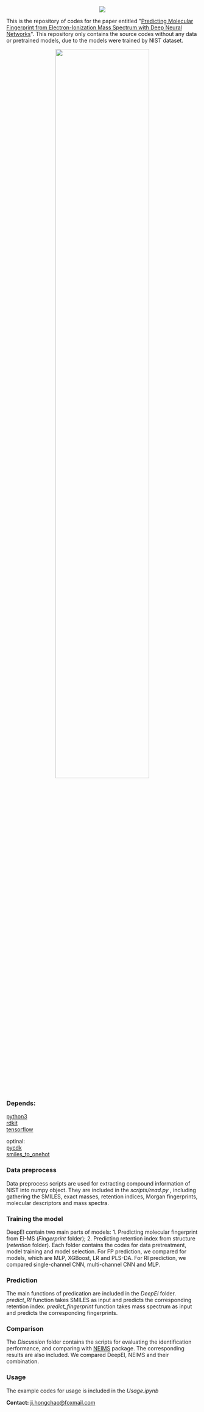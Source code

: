 <div align="center">
<img src="https://github.com/hcji/DeepEI/blob/master/logo.png">
</div>

This is the repository of codes for the paper entitled "[Predicting Molecular Fingerprint from Electron-Ionization Mass Spectrum with Deep Neural Networks](https://pubs.acs.org/doi/10.1021/acs.analchem.0c01450)". This repository only contains the source codes without any data or pretrained models, due to the models were trained by NIST dataset.

<div align="center">
<img src="https://github.com/hcji/DeepEI/blob/master/figure.png" width="70%">
</div>

### Depends:
[python3](https://www.python.org/)     
[rdkit](https://rdkit.org/)     
[tensorflow](https://www.tensorflow.org)     

optinal:    
[pycdk](https://github.com/hcji/pycdk)      
[smiles_to_onehot](https://gitee.com/hcji/smiles_to_onehot)    

### Data preprocess

Data preprocess scripts are used for extracting compound information of NIST into numpy object. They are included in the *scripts/read.py* , including gathering the SMILES, exact masses, retention indices, Morgan fingerprints, molecular descriptors and mass spectra.

### Training the model

DeepEI contain two main parts of models: 1. Predicting molecular fingerprint from EI-MS (*Fingerprint* folder); 2. Predicting retention index from structure (*retention* folder). Each folder contains the codes for data pretreatment, model training and model selection. For FP prediction, we compared for models, which are MLP, XGBoost, LR and PLS-DA. For RI prediction, we compared single-channel CNN, multi-channel CNN and MLP.

### Prediction

The main functions of predication are included in the *DeepEI* folder. *predict_RI* function takes SMILES as input and predicts the corresponding retention index. *predict_fingerprint* function takes mass spectrum as input and predicts the corresponding fingerprints. 

### Comparison

The *Discussion* folder contains the scripts for evaluating the identification performance, and comparing with [NEIMS](https://github.com/brain-research/deep-molecular-massspec) package. The corresponding results are also included. We compared DeepEI, NEIMS and their combination.

### Usage

The example codes for usage is included in the *Usage.ipynb*

**Contact:** ji.hongchao@foxmail.com
